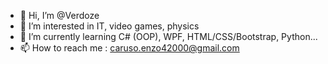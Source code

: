 - 👋 Hi, I’m @Verdoze
- 👀 I’m interested in IT, video games, physics
- 🌱 I’m currently learning C# (OOP), WPF, HTML/CSS/Bootstrap, Python...
- 📫 How to reach me : caruso.enzo42000@gmail.com

